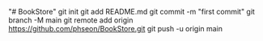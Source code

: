 "# BookStore"  git init git add README.md git commit -m "first commit" git branch -M main git remote add origin https://github.com/phseon/BookStore.git git push -u origin main
